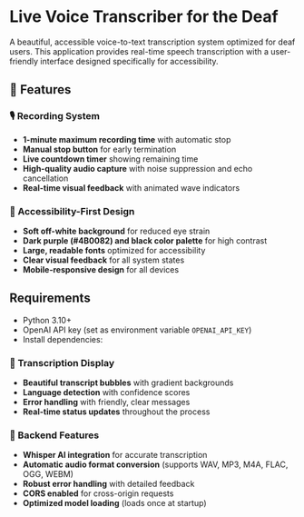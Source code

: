 # Live Voice Transcriber for the Deaf

A beautiful, accessible voice-to-text transcription system optimized for deaf users. This application provides real-time speech transcription with a user-friendly interface designed specifically for accessibility.

## 🌟 Features

### 🎙️ Recording System
- **1-minute maximum recording time** with automatic stop
- **Manual stop button** for early termination
- **Live countdown timer** showing remaining time
- **High-quality audio capture** with noise suppression and echo cancellation
- **Real-time visual feedback** with animated wave indicators

### 🎨 Accessibility-First Design
- **Soft off-white background** for reduced eye strain
- **Dark purple (#4B0082) and black color palette** for high contrast
- **Large, readable fonts** optimized for accessibility
- **Clear visual feedback** for all system states
- **Mobile-responsive design** for all devices

## Requirements

- Python 3.10+
- OpenAI API key (set as environment variable `OPENAI_API_KEY`)
- Install dependencies:


### 📜 Transcription Display
- **Beautiful transcript bubbles** with gradient backgrounds
- **Language detection** with confidence scores
- **Error handling** with friendly, clear messages
- **Real-time status updates** throughout the process

### 🔧 Backend Features
- **Whisper AI integration** for accurate transcription
- **Automatic audio format conversion** (supports WAV, MP3, M4A, FLAC, OGG, WEBM)
- **Robust error handling** with detailed feedback
- **CORS enabled** for cross-origin requests
- **Optimized model loading** (loads once at startup)

